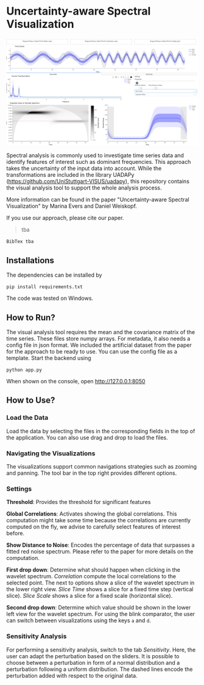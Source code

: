 # Uncertainty-aware Spectral Visualization

![Screenshot](screenshot.png)

Spectral analysis is commonly used to investigate time series data and identify features of interest such as dominant frequencies. This approach takes the uncertainty of the input data into account. While the transformations are included in the library UADAPy (https://github.com/UniStuttgart-VISUS/uadapy), this repository contains the visual analysis tool to support the whole analysis process.

More information can be found in the paper "Uncertainty-aware Spectral Visualization" by Marina Evers and Daniel Weiskopf.

If you use our approach, please cite our paper.
> tba
```
BibTex tba
```

## Installations
The dependencies can be installed by
```
pip install requirements.txt
```
The code was tested on Windows.

## How to Run?
The visual analysis tool requires the mean and the covariance matrix of the time series. These files store numpy arrays. For metadata, it also needs a config file in json format. We included the artificial dataset from the paper for the approach to be ready to use. You can use the config file as a template.
Start the backend using
```
python app.py
```
When shown on the console, open http://127.0.0.1:8050

## How to Use?
### Load the Data
Load the data by selecting the files in the corresponding fields in the top of the application. You can also use drag and drop to load the files.

### Navigating the Visualizations
The visualizations support common navigations strategies such as zooming and panning. The tool bar in the top right provides different options.

### Settings

**Threshold**: Provides the threshold for significant features

**Global Correlations**: Activates showing the global correlations. This computation might take some time because the correlations are currently computed on the fly, we advise to carefully select features of interest before.

**Show Distance to Noise**: Encodes the percentage of data that surpasses a fitted red noise spectrum. Please refer to the paper for more details on the computation.

**First drop down**: Determine what should happen when clicking in the wavelet spectrum. *Correlation* compute the local correlations to the selected point. The next to options show a slice of the wavelet spectrum in the lower right view. *Slice Time* shows a slice for a fixed time step (vertical slice). *Slice Scale* shows a slice for a fixed scale (horizontal slice).

**Second drop down**: Determine which value should be shown in the lower left view for the wavelet spectrum. For using the blink comparator, the user can switch between visualizations using the keys `a` and `d`.

### Sensitivity Analysis
For performing a sensitivity analysis, switch to the tab *Sensitivity*. Here, the user can adapt the perturbation based on the sliders. It is possible to choose between a perturbation in form of a normal distribution and a perturbation following a uniform distribution. The dashed lines encode the perturbation added with respect to the original data.
